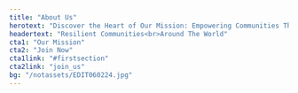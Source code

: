 ```yaml
---
title: "About Us"
herotext: "Discover the Heart of Our Mission: Empowering Communities Through Innovation, Dedication, and Partnership."
headertext: "Resilient Communities<br>Around The World"
cta1: "Our Mission"
cta2: "Join Now"
cta1link: "#firstsection"
cta2link: "join_us"
bg: "/notassets/EDIT060224.jpg"
---
```

